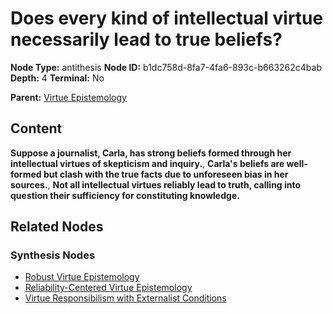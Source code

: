 # Does every kind of intellectual virtue necessarily lead to true beliefs?

**Node Type:** antithesis
**Node ID:** b1dc758d-8fa7-4fa6-893c-b663262c4bab
**Depth:** 4
**Terminal:** No

**Parent:** [Virtue Epistemology](virtue-epistemology-synthesis-4af3ef60-8aff-44c8-a724-bb375815850d.md)

## Content

**Suppose a journalist, Carla, has strong beliefs formed through her intellectual virtues of skepticism and inquiry.**, **Carla's beliefs are well-formed but clash with the true facts due to unforeseen bias in her sources.**, **Not all intellectual virtues reliably lead to truth, calling into question their sufficiency for constituting knowledge.**

## Related Nodes

### Synthesis Nodes

- [Robust Virtue Epistemology](robust-virtue-epistemology-synthesis-d631a2f0-b1aa-46e9-b549-a0da4ff309f6.md)
- [Reliability-Centered Virtue Epistemology](reliability-centered-virtue-epistemology-synthesis-1c50835d-54a4-4a61-9010-96ef13165914.md)
- [Virtue Responsibilism with Externalist Conditions](virtue-responsibilism-with-externalist-conditions-synthesis-702159f3-b84c-4ee2-8830-0b21be981416.md)

